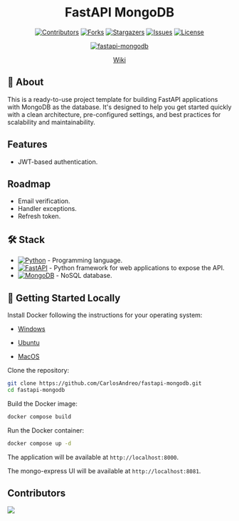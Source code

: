 <div align="center">

# FastAPI MongoDB <!-- omit in toc -->

[![Contributors][contributors-shield]][contributors-url]
[![Forks][forks-shield]][forks-url]
[![Stargazers][stars-shield]][stars-url]
[![Issues][issues-shield]][issues-url]
[![License][license-shield]][license-url]

[![fastapi-mongodb][fastapi-mongodb-badge]][fastapi-mongodb-url]

[Wiki](https://github.com/CarlosAndreo/fastapi-mongodb/wiki)

</div>

## :brain: About

This is a ready-to-use project template for building FastAPI applications with MongoDB as the database. It's designed to help you get started quickly with a clean architecture, pre-configured settings, and best practices for scalability and maintainability.

## Features

- JWT-based authentication.

## Roadmap

- Email verification.
- Handler exceptions.
- Refresh token.

## :hammer_and_wrench: Stack
- [![Python][python-badge]][python-url] - Programming language.
- [![FastAPI][fastapi-badge]][fastapi-url] - Python framework for web applications to expose the API.
- [![MongoDB][mongodb-badge]][mongodb-url] - NoSQL database.

## :rocket: Getting Started Locally

Install Docker following the instructions for your operating system:

- [Windows](https://docs.docker.com/desktop/setup/install/windows-install/)

- [Ubuntu](https://docs.docker.com/engine/install/ubuntu/#install-using-the-repository)

- [MacOS](https://docs.docker.com/desktop/install/mac-install/)

Clone the repository:

```bash
git clone https://github.com/CarlosAndreo/fastapi-mongodb.git
cd fastapi-mongodb
```

Build the Docker image:

```bash
docker compose build
```

Run the Docker container:

```bash
docker compose up -d
```

The application will be available at `http://localhost:8000`.

The mongo-express UI will be available at `http://localhost:8081`.

## Contributors <!-- omit in toc -->

<a href="https://github.com/CarlosAndreo/fastapi-mongodb/graphs/contributors">
  <img src="https://contrib.rocks/image?repo=CarlosAndreo/fastapi-mongodb" />
</a>

[fastapi-mongodb-badge]: https://img.shields.io/github/v/release/CarlosAndreo/fastapi-mongodb?label=fastapi-mongodb&color=blue
[fastapi-mongodb-url]: https://github.com/CarlosAndreo/fastapi-mongodb/releases/latest
[contributors-shield]: https://img.shields.io/github/contributors/CarlosAndreo/fastapi-mongodb.svg?style=for-the-badge
[contributors-url]: https://github.com/CarlosAndreo/fastapi-mongodb/graphs/contributors
[forks-shield]: https://img.shields.io/github/forks/CarlosAndreo/fastapi-mongodb.svg?style=for-the-badge
[forks-url]: https://github.com/CarlosAndreo/fastapi-mongodb/network/members
[stars-shield]: https://img.shields.io/github/stars/CarlosAndreo/fastapi-mongodb.svg?style=for-the-badge
[stars-url]: https://github.com/CarlosAndreo/fastapi-mongodb/stargazers
[issues-shield]: https://img.shields.io/github/issues/CarlosAndreo/fastapi-mongodb.svg?style=for-the-badge
[issues-url]: https://github.com/CarlosAndreo/fastapi-mongodb/issues
[license-shield]: https://img.shields.io/github/license/CarlosAndreo/fastapi-mongodb.svg?style=for-the-badge
[license-url]: https://github.com/CarlosAndreo/fastapi-mongodb/blob/main/LICENSE
[python-badge]: https://img.shields.io/badge/Python-3.13.7-blue?style=for-the-badge&logo=python&logoColor=white&labelColor=3776AB
[python-url]: https://www.python.org/downloads/release/python-3137/
[fastapi-badge]: https://img.shields.io/badge/FastAPI-0.118.0-blue?style=for-the-badge&logo=fastapi&logoColor=white&labelColor=009688
[fastapi-url]: https://fastapi.tiangolo.com/
[mongodb-badge]: https://img.shields.io/badge/MongoDB-8.0-green?style=for-the-badge&logo=mongodb&logoColor=white&labelColor=47A248
[mongodb-url]: https://www.mongodb.com/
